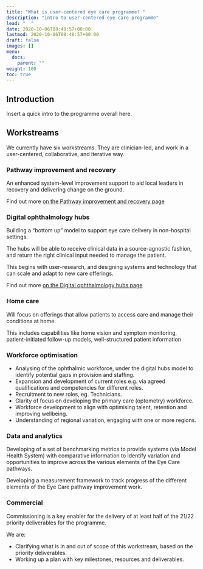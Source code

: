 ```yaml
---
title: "What is user-centered eye care programme? "
description: "intro to user-centered eye care programme"
lead: "  "
date: 2020-10-06T08:48:57+00:00
lastmod: 2020-10-06T08:48:57+00:00
draft: false
images: []
menu:
  docs:
    parent: ""
weight: 100
toc: true
---
```


## Introduction

Insert a quick intro to the programme overall here.

## Workstreams

We currently have six workstreams. They are clinician-led, and work in a user-centered, collaborative, and iterative way.


### Pathway improvement and recovery

An enhanced system-level improvement support to aid local leaders in recovery and delivering change on the ground.

Find out more [on the Pathway improvement and recovery page](about/info/recovery/)




### Digital ophthalmology hubs

Building a “bottom up” model to support eye care delivery in non-hospital settings.

The hubs will be able to receive clinical data in a source-agnostic fashion, and return
the right clinical input needed to manage the patient.

This begins with user-research, and designing systems and technology that can
scale and adapt to new care offerings.

Find out more [on the Digital ophthalmology hubs page](/about/info/hubs/)


### Home care

Will focus on offerings that allow patients to access care and manage their
conditions at home.

This includes capabilities like home vision and symptom monitoring,
patient-initiated follow-up models, well-structured patient information


### Workforce optimisation

* Analysing of the ophthalmic workforce, under the digital hubs model to identify potential
gaps in provision and staffing.
* Expansion and development of current roles e.g. via agreed qualifications and
competencies for different roles.
* Recruitment to new roles, eg. Technicians.
* Clarity of focus on developing the primary care (optometry) workforce.
* Workforce development to align with optimising talent, retention and improving wellbeing.
* Understanding of regional variation, engaging with one or more regions.


### Data and analytics

Developing of a set of benchmarking metrics to provide systems (via Model Health
System) with comparative information to identify variation and opportunities to
improve across the various elements of the Eye Care pathways.

Developing a measurement framework to track progress of the different elements of
the Eye Care pathway improvement work.


### Commercial

Commissioning is a key enabler for the delivery of at least half of the 21/22
priority deliverables for the programme.

We are:
* Clarifying what is in and out of scope of this workstream, based on the
priority deliverables.
* Working up a plan with key milestones, resources and deliverables.
